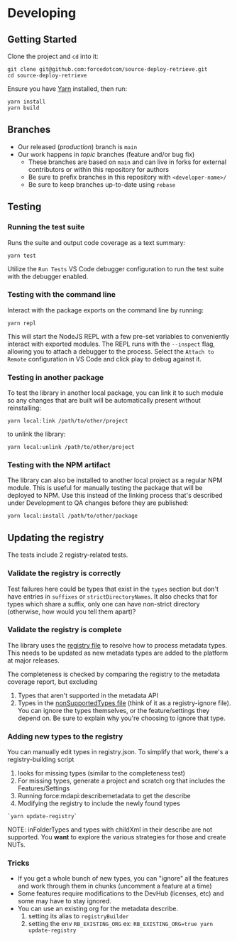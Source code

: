 # Developing

## Getting Started

Clone the project and `cd` into it:

```
git clone git@github.com:forcedotcom/source-deploy-retrieve.git
cd source-deploy-retrieve
```

Ensure you have [Yarn](https://yarnpkg.com/) installed, then run:

```
yarn install
yarn build
```

## Branches

- Our released (_production_) branch is `main`
- Our work happens in _topic_ branches (feature and/or bug fix)
  - These branches are based on `main` and can live in forks for external contributors or within this repository for authors
  - Be sure to prefix branches in this repository with `<developer-name>/`
  - Be sure to keep branches up-to-date using `rebase`

## Testing

### Running the test suite

Runs the suite and output code coverage as a text summary:

```
yarn test
```

Utilize the `Run Tests` VS Code debugger configuration to run the test suite with the debugger enabled.

### Testing with the command line

Interact with the package exports on the command line by running:

```
yarn repl
```

This will start the NodeJS REPL with a few pre-set variables to conveniently interact
with exported modules. The REPL runs with the `--inspect` flag, allowing you to attach a debugger to the process. Select the `Attach to Remote` configuration in VS Code and click play to debug against it.

### Testing in another package

To test the library in another local package, you can link it to such module so any changes that are built will be automatically present without reinstalling:

```
yarn local:link /path/to/other/project
```

to unlink the library:

```
yarn local:unlink /path/to/other/project
```

### Testing with the NPM artifact

The library can also be installed to another local project as a regular NPM module. This is useful for manually testing the package that will be deployed to NPM. Use this instead of the linking process that's described under Development to QA changes before they are published:

```
yarn local:install /path/to/other/package
```

## Updating the registry

The tests include 2 registry-related tests.

### Validate the registry is correctly

Test failures here could be types that exist in the `types` section but don't have entries in `suffixes` or `strictDirectoryNames`.
It also checks that for types which share a suffix, only one can have non-strict directory (otherwise, how would you tell them apart)?

### Validate the registry is complete

The library uses the [registry file](../src/registry/metadataRegistry.json) to resolve how to process metadata types. This needs to be updated as new metadata types are added to the platform at major releases.

The completeness is checked by comparing the registry to the metadata coverage report, but excluding

1. Types that aren't supported in the metadata API
2. Types in the [nonSupportedTypes file](../src/registry/nonSupportedTypes.ts) (think of it as a registry-ignore file). You can ignore the types themselves, or the feature/settings they depend on. Be sure to explain why you're choosing to ignore that type.

### Adding new types to the registry

You can manually edit types in registry.json. To simplify that work, there's a registry-building script

1. looks for missing types (similar to the completeness test)
2. For missing types, generate a project and scratch org that includes the Features/Settings
3. Running force:mdapi:describemetadata to get the describe
4. Modifying the registry to include the newly found types

```
`yarn update-registry`
```

NOTE:
inFolderTypes and types with childXml in their describe are not supported. You **want** to explore the various strategies for those and create NUTs.

### Tricks

- If you get a whole bunch of new types, you can "ignore" all the features and work through them in chunks (uncomment a feature at a time)
- Some features require modifications to the DevHub (licenses, etc) and some may have to stay ignored.
- You can use an existing org for the metadata describe.
  1. setting its alias to `registryBuilder`
  2. setting the env `RB_EXISTING_ORG` ex: `RB_EXISTING_ORG=true yarn update-registry`
